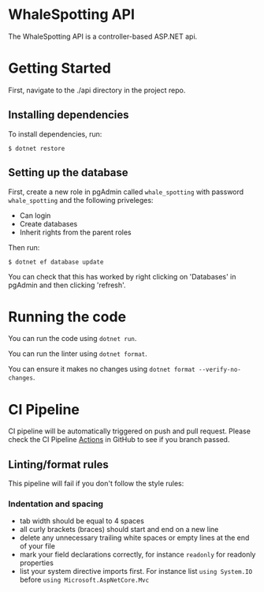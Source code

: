# WhaleSpotting API
The WhaleSpotting API is a controller-based ASP.NET api.
# Getting Started
First, navigate to the ./api directory in the project repo.
## Installing dependencies
To install dependencies, run:
```
$ dotnet restore
```
## Setting up the database
First, create a new role in pgAdmin called `whale_spotting` with password `whale_spotting` and the following priveleges:
- Can login
- Create databases
- Inherit rights from the parent roles

Then run:
```
$ dotnet ef database update
```

You can check that this has worked by right clicking on 'Databases' in pgAdmin and then clicking 'refresh'.

# Running the code
You can run the code using `dotnet run`.

You can run the linter using `dotnet format`.

You can ensure it makes no changes using `dotnet format --verify-no-changes`.

# CI Pipeline
CI pipeline will be automatically triggered on push and pull request. Please check the CI Pipeline [Actions](https://github.com/techswitch-learners/WhaleSpottingMarch2025/actions) in GitHub to see if you branch passed.

## Linting/format rules
This pipeline will fail if you don't follow the style rules:
### Indentation and spacing
- tab width should be equal to 4 spaces
- all curly brackets (braces) should start and end on a new line
- delete any unnecessary trailing white spaces or empty lines at the end of your file
- mark your field declarations correctly, for instance `readonly` for readonly properties
- list your system directive imports first. For instance list `using System.IO` before `using Microsoft.AspNetCore.Mvc`
